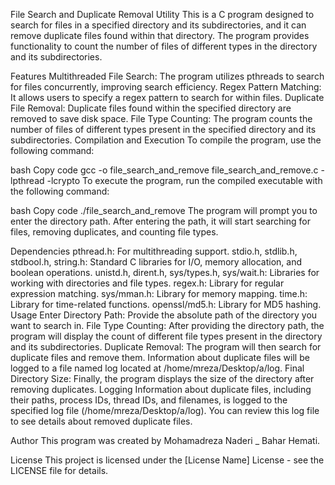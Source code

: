 File Search and Duplicate Removal Utility
This is a C program designed to search for files in a specified directory and its subdirectories, and it can remove duplicate files found within that directory. The program provides functionality to count the number of files of different types in the directory and its subdirectories.

Features
Multithreaded File Search: The program utilizes pthreads to search for files concurrently, improving search efficiency.
Regex Pattern Matching: It allows users to specify a regex pattern to search for within files.
Duplicate File Removal: Duplicate files found within the specified directory are removed to save disk space.
File Type Counting: The program counts the number of files of different types present in the specified directory and its subdirectories.
Compilation and Execution
To compile the program, use the following command:

bash
Copy code
gcc -o file_search_and_remove file_search_and_remove.c -lpthread -lcrypto
To execute the program, run the compiled executable with the following command:

bash
Copy code
./file_search_and_remove
The program will prompt you to enter the directory path. After entering the path, it will start searching for files, removing duplicates, and counting file types.

Dependencies
pthread.h: For multithreading support.
stdio.h, stdlib.h, stdbool.h, string.h: Standard C libraries for I/O, memory allocation, and boolean operations.
unistd.h, dirent.h, sys/types.h, sys/wait.h: Libraries for working with directories and file types.
regex.h: Library for regular expression matching.
sys/mman.h: Library for memory mapping.
time.h: Library for time-related functions.
openssl/md5.h: Library for MD5 hashing.
Usage
Enter Directory Path: Provide the absolute path of the directory you want to search in.
File Type Counting: After providing the directory path, the program will display the count of different file types present in the directory and its subdirectories.
Duplicate Removal: The program will then search for duplicate files and remove them. Information about duplicate files will be logged to a file named log located at /home/mreza/Desktop/a/log.
Final Directory Size: Finally, the program displays the size of the directory after removing duplicates.
Logging
Information about duplicate files, including their paths, process IDs, thread IDs, and filenames, is logged to the specified log file (/home/mreza/Desktop/a/log). You can review this log file to see details about removed duplicate files.

Author
This program was created by Mohamadreza Naderi _ Bahar Hemati.

License
This project is licensed under the [License Name] License - see the LICENSE file for details.